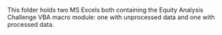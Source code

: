 This folder holds two MS Excels both containing the Equity Analysis Challenge VBA macro module: one with unprocessed data and one with processed data.
